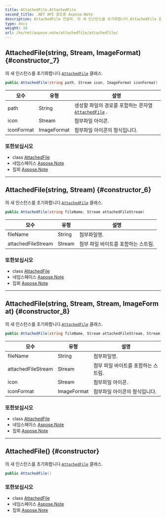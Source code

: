 ```yaml
---
title: AttachedFile.AttachedFile
second_title: .NET API 참조용 Aspose.Note
description: AttachedFile 건설자. 의 새 인스턴스를 초기화합니다.AttachedFile 클래스.
type: docs
weight: 10
url: /ko/net/aspose.note/attachedfile/attachedfile/
---
```

## AttachedFile(string, Stream, ImageFormat) {#constructor_7}

의 새 인스턴스를 초기화합니다.[`AttachedFile`](../) 클래스.

```csharp
public AttachedFile(string path, Stream icon, ImageFormat iconFormat)
```

| 모수 | 유형 | 설명 |
| --- | --- | --- |
| path | String | 생성할 파일의 경로를 포함하는 문자열[`AttachedFile`](../) . |
| icon | Stream | 첨부파일 아이콘. |
| iconFormat | ImageFormat | 첨부파일 아이콘의 형식입니다. |

### 또한보십시오

* class [AttachedFile](../)
* 네임스페이스 [Aspose.Note](../../attachedfile/)
* 집회 [Aspose.Note](../../../)

---

## AttachedFile(string, Stream) {#constructor_6}

의 새 인스턴스를 초기화합니다.[`AttachedFile`](../) 클래스.

```csharp
public AttachedFile(string fileName, Stream attachedFileStream)
```

| 모수 | 유형 | 설명 |
| --- | --- | --- |
| fileName | String | 첨부파일명. |
| attachedFileStream | Stream | 첨부 파일 바이트를 포함하는 스트림. |

### 또한보십시오

* class [AttachedFile](../)
* 네임스페이스 [Aspose.Note](../../attachedfile/)
* 집회 [Aspose.Note](../../../)

---

## AttachedFile(string, Stream, Stream, ImageFormat) {#constructor_8}

의 새 인스턴스를 초기화합니다.[`AttachedFile`](../) 클래스.

```csharp
public AttachedFile(string fileName, Stream attachedFileStream, Stream icon, ImageFormat iconFormat)
```

| 모수 | 유형 | 설명 |
| --- | --- | --- |
| fileName | String | 첨부파일명. |
| attachedFileStream | Stream | 첨부 파일 바이트를 포함하는 스트림. |
| icon | Stream | 첨부파일 아이콘. |
| iconFormat | ImageFormat | 첨부파일 아이콘의 형식입니다. |

### 또한보십시오

* class [AttachedFile](../)
* 네임스페이스 [Aspose.Note](../../attachedfile/)
* 집회 [Aspose.Note](../../../)

---

## AttachedFile() {#constructor}

의 새 인스턴스를 초기화합니다.[`AttachedFile`](../) 클래스.

```csharp
public AttachedFile()
```

### 또한보십시오

* class [AttachedFile](../)
* 네임스페이스 [Aspose.Note](../../attachedfile/)
* 집회 [Aspose.Note](../../../)


